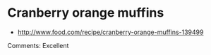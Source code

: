 # Cranberry orange muffins

* http://www.food.com/recipe/cranberry-orange-muffins-139499



Comments: Excellent


